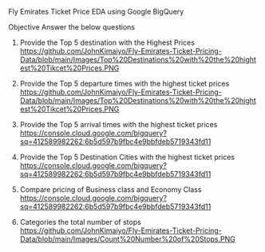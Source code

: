 Fly Emirates  Ticket Price EDA  using  Google BigQuery

Objective Answer the below questions

1. Provide the Top 5 destination with the Highest Prices
https://github.com/JohnKimaiyo/Fly-Emirates-Ticket-Pricing-Data/blob/main/Images/Top%20Destinations%20with%20the%20hightest%20Tikcet%20Prices.PNG

2. Provide the Top 5 departure  times with the highest ticket prices
https://github.com/JohnKimaiyo/Fly-Emirates-Ticket-Pricing-Data/blob/main/Images/Top%20Destinations%20with%20the%20hightest%20Tikcet%20Prices.PNG


3. Provide the Top 5 arrival  times with the highest ticket prices
https://console.cloud.google.com/bigquery?sq=412589982262:6b5d597b9fbc4e9bbfdeb5719343fd11


4. Provide the Top 5 Destination Cities with the highest ticket prices
https://console.cloud.google.com/bigquery?sq=412589982262:6b5d597b9fbc4e9bbfdeb5719343fd11


5. Compare pricing of Business class and Economy Class
https://console.cloud.google.com/bigquery?sq=412589982262:6b5d597b9fbc4e9bbfdeb5719343fd11


6. Categories the total number of stops
https://github.com/JohnKimaiyo/Fly-Emirates-Ticket-Pricing-Data/blob/main/Images/Count%20Number%20of%20Stops.PNG

